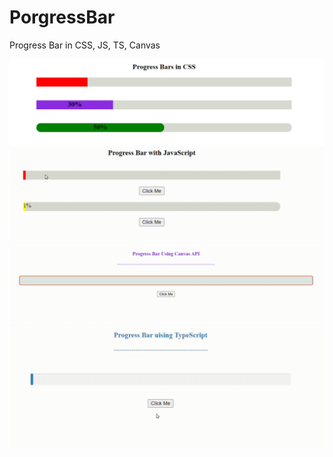 # PorgressBar
 Progress Bar in CSS, JS, TS, Canvas


<img src="https://github.com/dilipxp/PorgressBar/blob/main/samples/bar-css.png"/>
<img src="https://github.com/dilipxp/PorgressBar/blob/main/samples/bar-js.gif"/>
<img src="https://github.com/dilipxp/PorgressBar/blob/main/samples/bar-canvas.gif"/>
<img src="https://github.com/dilipxp/PorgressBar/blob/main/samples/bar-ts.gif"/>




